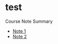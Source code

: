 # test

Course Note Summary
* [Note 1](http://nbviewer.jupyter.org/github/johnnychiuchiu/test/blob/master/CourseSummary_note1.ipynb?flush_cache=true)
* [Note 2](http://nbviewer.jupyter.org/github/johnnychiuchiu/test/blob/master/CourseSummary_note2.ipynb)

